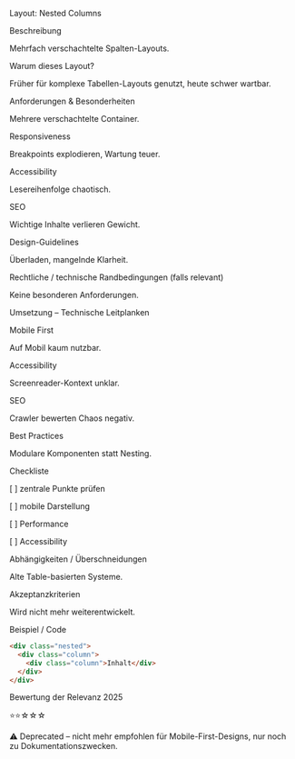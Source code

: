 Layout: Nested Columns

Beschreibung

Mehrfach verschachtelte Spalten-Layouts.

Warum dieses Layout?

Früher für komplexe Tabellen-Layouts genutzt, heute schwer wartbar.

Anforderungen & Besonderheiten

Mehrere verschachtelte Container.

Responsiveness

Breakpoints explodieren, Wartung teuer.

Accessibility

Lesereihenfolge chaotisch.

SEO

Wichtige Inhalte verlieren Gewicht.

Design-Guidelines

Überladen, mangelnde Klarheit.

Rechtliche / technische Randbedingungen (falls relevant)

Keine besonderen Anforderungen.

Umsetzung – Technische Leitplanken

Mobile First

Auf Mobil kaum nutzbar.

Accessibility

Screenreader-Kontext unklar.

SEO

Crawler bewerten Chaos negativ.

Best Practices

Modulare Komponenten statt Nesting.

Checkliste

[ ] zentrale Punkte prüfen

[ ] mobile Darstellung

[ ] Performance

[ ] Accessibility

Abhängigkeiten / Überschneidungen

Alte Table-basierten Systeme.

Akzeptanzkriterien

Wird nicht mehr weiterentwickelt.

Beispiel / Code

```html
<div class="nested">
  <div class="column">
    <div class="column">Inhalt</div>
  </div>
</div>
```

Bewertung der Relevanz 2025

⭐⭐☆☆☆

⚠️ Deprecated – nicht mehr empfohlen für Mobile-First-Designs, nur noch zu Dokumentationszwecken.
